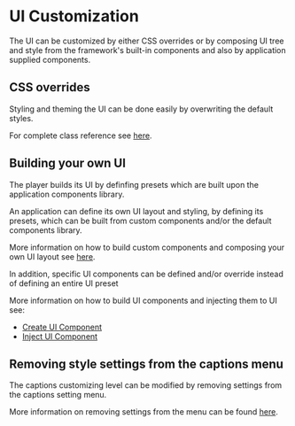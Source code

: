 # UI Customization

The UI can be customized by either CSS overrides or by composing UI tree and style from the framework's built-in components and also by application supplied components.

## CSS overrides

Styling and theming the UI can be done easily by overwriting the default styles.

For complete class reference see [here](css-classes-override.md).

## Building your own UI

The player builds its UI by definfing presets which are built upon the application components library.

An application can define its own UI layout and styling, by defining its presets, which can be built from custom components and/or the default components library.

More information on how to build custom components and composing your own UI layout see [here](custom-ui-preset.md).

In addition, specific UI components can be defined and/or override instead of defining an entire UI preset

More information on how to build UI components and injecting them to UI see:

- [Create UI Component](./create-ui-component.md)
- [Inject UI Component](./ui-components.md)

## Removing style settings from the captions menu

The captions customizing level can be modified by removing settings from the captions setting menu.

More information on removing settings from the menu can be found [here](cvaa-override.md).
